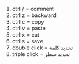 1. ctrl / = comment
2. ctrl z = backward
3. ctrl c = copy
4. ctrl v = paste
5. ctrl x = cut
6. ctrl s = save
7. double click = تحديد كلمة
8. triple click = تحديد سطر